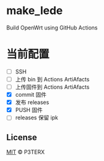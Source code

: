 # make_lede

Build OpenWrt using GitHub Actions

# 当前配置

- [ ] SSH
- [ ] 上传 bin 到 Actions ArtiAfacts
- [ ] 上传固件到 Actions ArtiAfacts
- [X] commit 固件
- [X] 发布 releases
- [X] PUSH 固件
- [ ] releases 保留 ipk

## License

[MIT](https://github.com/P3TERX/Actions-OpenWrt/blob/master/LICENSE) © P3TERX
